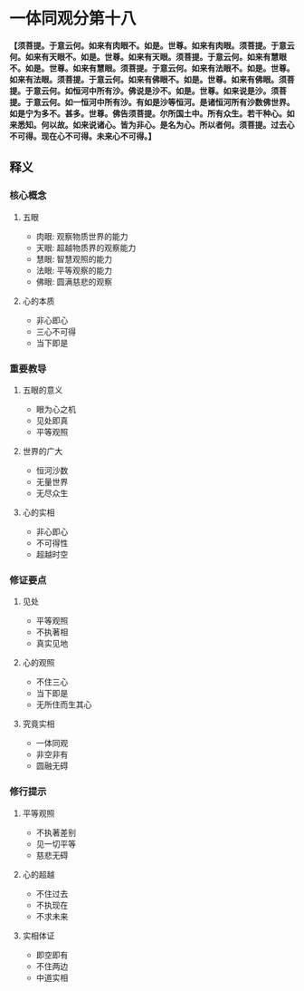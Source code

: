 # 一体同观分第十八

**【须菩提。于意云何。如来有肉眼不。如是。世尊。如来有肉眼。须菩提。于意云何。如来有天眼不。如是。世尊。如来有天眼。须菩提。于意云何。如来有慧眼不。如是。世尊。如来有慧眼。须菩提。于意云何。如来有法眼不。如是。世尊。如来有法眼。须菩提。于意云何。如来有佛眼不。如是。世尊。如来有佛眼。须菩提。于意云何。如恒河中所有沙。佛说是沙不。如是。世尊。如来说是沙。须菩提。于意云何。如一恒河中所有沙。有如是沙等恒河。是诸恒河所有沙数佛世界。如是宁为多不。甚多。世尊。佛告须菩提。尔所国土中。所有众生。若干种心。如来悉知。何以故。如来说诸心。皆为非心。是名为心。所以者何。须菩提。过去心不可得。现在心不可得。未来心不可得。】**

## 释义

### 核心概念
1. 五眼
   - 肉眼: 观察物质世界的能力
   - 天眼: 超越物质界的观察能力
   - 慧眼: 智慧观照的能力
   - 法眼: 平等观察的能力
   - 佛眼: 圆满慈悲的观察

2. 心的本质
   - 非心即心
   - 三心不可得
   - 当下即是

### 重要教导
1. 五眼的意义
   - 眼为心之机
   - 见处即真
   - 平等观照

2. 世界的广大
   - 恒河沙数
   - 无量世界
   - 无尽众生

3. 心的实相
   - 非心即心
   - 不可得性
   - 超越时空

### 修证要点
1. 见处
   - 平等观照
   - 不执著相
   - 真实见地

2. 心的观照
   - 不住三心
   - 当下即是
   - 无所住而生其心

3. 究竟实相
   - 一体同观
   - 非空非有
   - 圆融无碍

### 修行提示
1. 平等观照
   - 不执著差别
   - 见一切平等
   - 慈悲无碍

2. 心的超越
   - 不住过去
   - 不执现在
   - 不求未来

3. 实相体证
   - 即空即有
   - 不住两边
   - 中道实相
